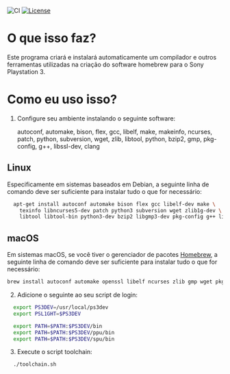 ![CI](https://github.com/bucanero/ps3toolchain/workflows/CI/badge.svg) [![License](https://img.shields.io/github/license/bucanero/ps3toolchain.svg)](./LICENSE)

   O que isso faz?
  ======================

   Este programa criará e instalará automaticamente um compilador e outros
   ferramentas utilizadas na criação do software homebrew para o Sony Playstation 3.

   Como eu uso isso?
  ==================
 

1) Configure seu ambiente instalando o seguinte software:

   autoconf, automake, bison, flex, gcc, libelf, make, makeinfo,
   ncurses, patch, python, subversion, wget, zlib, libtool, python,
   bzip2, gmp, pkg-config, g++, libssl-dev, clang

## Linux

  Especificamente em sistemas baseados em Debian, a seguinte linha de comando deve
  ser suficiente para instalar tudo o que for necessário:

```bash
  apt-get install autoconf automake bison flex gcc libelf-dev make \
    texinfo libncurses5-dev patch python3 subversion wget zlib1g-dev \
    libtool libtool-bin python3-dev bzip2 libgmp3-dev pkg-config g++ libssl-dev clang
```

## macOS

  Em sistemas macOS, se você tiver o gerenciador de pacotes [Homebrew](http://brew.sh), a seguinte linha de comando deve
  ser suficiente para instalar tudo o que for necessário:

```bash
brew install autoconf automake openssl libelf ncurses zlib gmp wget pkg-config
```

 2) Adicione o seguinte ao seu script de login:
    
```bash
  export PS3DEV=/usr/local/ps3dev
  export PSL1GHT=$PS3DEV

  export PATH=$PATH:$PS3DEV/bin
  export PATH=$PATH:$PS3DEV/ppu/bin
  export PATH=$PATH:$PS3DEV/spu/bin
```

 3) Execute o script toolchain:
```bash
  ./toolchain.sh
```
